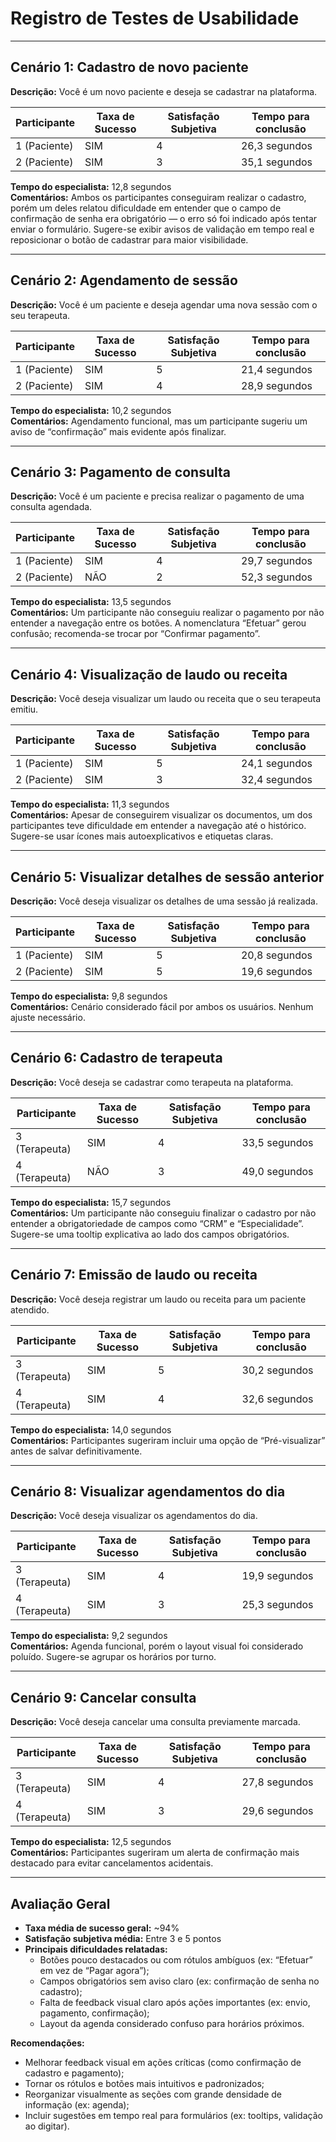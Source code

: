 #  Registro de Testes de Usabilidade 

---

##  Cenário 1: Cadastro de novo paciente

**Descrição:** Você é um novo paciente e deseja se cadastrar na plataforma.

| Participante | Taxa de Sucesso | Satisfação Subjetiva | Tempo para conclusão |
|-------------|-----------------|----------------------|-----------------------|
| 1 (Paciente) | SIM             | 4                    | 26,3 segundos         |
| 2 (Paciente) | SIM             | 3                    | 35,1 segundos         |

**Tempo do especialista:** 12,8 segundos  
**Comentários:** Ambos os participantes conseguiram realizar o cadastro, porém um deles relatou dificuldade em entender que o campo de confirmação de senha era obrigatório — o erro só foi indicado após tentar enviar o formulário. Sugere-se exibir avisos de validação em tempo real e reposicionar o botão de cadastrar para maior visibilidade.

---

##  Cenário 2: Agendamento de sessão

**Descrição:** Você é um paciente e deseja agendar uma nova sessão com o seu terapeuta.

| Participante | Taxa de Sucesso | Satisfação Subjetiva | Tempo para conclusão |
|-------------|-----------------|----------------------|-----------------------|
| 1 (Paciente) | SIM             | 5                    | 21,4 segundos         |
| 2 (Paciente) | SIM             | 4                    | 28,9 segundos         |

**Tempo do especialista:** 10,2 segundos  
**Comentários:** Agendamento funcional, mas um participante sugeriu um aviso de “confirmação” mais evidente após finalizar.

---

##  Cenário 3: Pagamento de consulta

**Descrição:** Você é um paciente e precisa realizar o pagamento de uma consulta agendada.

| Participante | Taxa de Sucesso | Satisfação Subjetiva | Tempo para conclusão |
|-------------|-----------------|----------------------|-----------------------|
| 1 (Paciente) | SIM             | 4                    | 29,7 segundos         |
| 2 (Paciente) | NÃO             | 2                    | 52,3 segundos         |

**Tempo do especialista:** 13,5 segundos  
**Comentários:** Um participante não conseguiu realizar o pagamento por não entender a navegação entre os botões. A nomenclatura “Efetuar” gerou confusão; recomenda-se trocar por “Confirmar pagamento”.

---

##  Cenário 4: Visualização de laudo ou receita

**Descrição:** Você deseja visualizar um laudo ou receita que o seu terapeuta emitiu.

| Participante | Taxa de Sucesso | Satisfação Subjetiva | Tempo para conclusão |
|-------------|-----------------|----------------------|-----------------------|
| 1 (Paciente) | SIM             | 5                    | 24,1 segundos         |
| 2 (Paciente) | SIM             | 3                    | 32,4 segundos         |

**Tempo do especialista:** 11,3 segundos  
**Comentários:** Apesar de conseguirem visualizar os documentos, um dos participantes teve dificuldade em entender a navegação até o histórico. Sugere-se usar ícones mais autoexplicativos e etiquetas claras.

---

##  Cenário 5: Visualizar detalhes de sessão anterior

**Descrição:** Você deseja visualizar os detalhes de uma sessão já realizada.

| Participante | Taxa de Sucesso | Satisfação Subjetiva | Tempo para conclusão |
|-------------|-----------------|----------------------|-----------------------|
| 1 (Paciente) | SIM             | 5                    | 20,8 segundos         |
| 2 (Paciente) | SIM             | 5                    | 19,6 segundos         |

**Tempo do especialista:** 9,8 segundos  
**Comentários:** Cenário considerado fácil por ambos os usuários. Nenhum ajuste necessário.

---

##  Cenário 6: Cadastro de terapeuta

**Descrição:** Você deseja se cadastrar como terapeuta na plataforma.

| Participante | Taxa de Sucesso | Satisfação Subjetiva | Tempo para conclusão |
|-------------|-----------------|----------------------|-----------------------|
| 3 (Terapeuta) | SIM             | 4                    | 33,5 segundos         |
| 4 (Terapeuta) | NÃO             | 3                    | 49,0 segundos         |

**Tempo do especialista:** 15,7 segundos  
**Comentários:** Um participante não conseguiu finalizar o cadastro por não entender a obrigatoriedade de campos como “CRM” e “Especialidade”. Sugere-se uma tooltip explicativa ao lado dos campos obrigatórios.

---

##  Cenário 7: Emissão de laudo ou receita

**Descrição:** Você deseja registrar um laudo ou receita para um paciente atendido.

| Participante | Taxa de Sucesso | Satisfação Subjetiva | Tempo para conclusão |
|-------------|-----------------|----------------------|-----------------------|
| 3 (Terapeuta) | SIM             | 5                    | 30,2 segundos         |
| 4 (Terapeuta) | SIM             | 4                    | 32,6 segundos         |

**Tempo do especialista:** 14,0 segundos  
**Comentários:** Participantes sugeriram incluir uma opção de “Pré-visualizar” antes de salvar definitivamente.

---

##  Cenário 8: Visualizar agendamentos do dia

**Descrição:** Você deseja visualizar os agendamentos do dia.

| Participante | Taxa de Sucesso | Satisfação Subjetiva | Tempo para conclusão |
|-------------|-----------------|----------------------|-----------------------|
| 3 (Terapeuta) | SIM             | 4                    | 19,9 segundos         |
| 4 (Terapeuta) | SIM             | 3                    | 25,3 segundos         |

**Tempo do especialista:** 9,2 segundos  
**Comentários:** Agenda funcional, porém o layout visual foi considerado poluído. Sugere-se agrupar os horários por turno.

---

##  Cenário 9: Cancelar consulta

**Descrição:** Você deseja cancelar uma consulta previamente marcada.

| Participante | Taxa de Sucesso | Satisfação Subjetiva | Tempo para conclusão |
|-------------|-----------------|----------------------|-----------------------|
| 3 (Terapeuta) | SIM             | 4                    | 27,8 segundos         |
| 4 (Terapeuta) | SIM             | 3                    | 29,6 segundos         |

**Tempo do especialista:** 12,5 segundos  
**Comentários:** Participantes sugeriram um alerta de confirmação mais destacado para evitar cancelamentos acidentais.

---

##  Avaliação Geral

- **Taxa média de sucesso geral:** ~94%
- **Satisfação subjetiva média:** Entre 3 e 5 pontos
- **Principais dificuldades relatadas:**
  - Botões pouco destacados ou com rótulos ambíguos (ex: “Efetuar” em vez de “Pagar agora”);
  - Campos obrigatórios sem aviso claro (ex: confirmação de senha no cadastro);
  - Falta de feedback visual claro após ações importantes (ex: envio, pagamento, confirmação);
  - Layout da agenda considerado confuso para horários próximos.

**Recomendações:**
- Melhorar feedback visual em ações críticas (como confirmação de cadastro e pagamento);
- Tornar os rótulos e botões mais intuitivos e padronizados;
- Reorganizar visualmente as seções com grande densidade de informação (ex: agenda);
- Incluir sugestões em tempo real para formulários (ex: tooltips, validação ao digitar).


